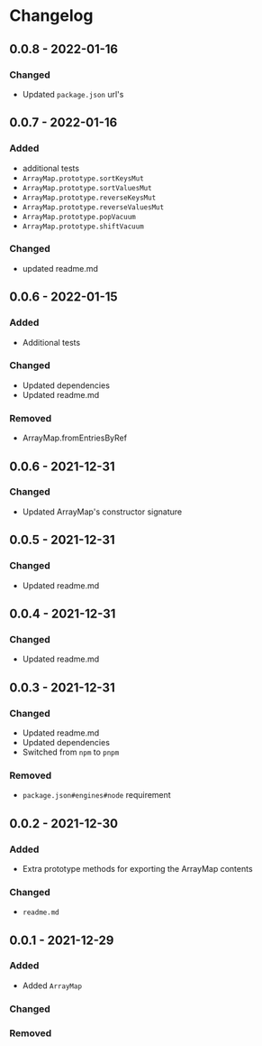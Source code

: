 # Changelog

## 0.0.8 - 2022-01-16

### Changed

- Updated `package.json` url's

## 0.0.7 - 2022-01-16

### Added

- additional tests
- `ArrayMap.prototype.sortKeysMut`
- `ArrayMap.prototype.sortValuesMut`
- `ArrayMap.prototype.reverseKeysMut`
- `ArrayMap.prototype.reverseValuesMut`
- `ArrayMap.prototype.popVacuum`
- `ArrayMap.prototype.shiftVacuum`

### Changed

- updated readme.md

## 0.0.6 - 2022-01-15

### Added

- Additional tests

### Changed

- Updated dependencies
- Updated readme.md

### Removed

- ArrayMap.fromEntriesByRef

## 0.0.6 - 2021-12-31

### Changed

- Updated ArrayMap's constructor signature

## 0.0.5 - 2021-12-31

### Changed

- Updated readme.md

## 0.0.4 - 2021-12-31

### Changed

- Updated readme.md

## 0.0.3 - 2021-12-31

### Changed

- Updated readme.md
- Updated dependencies
- Switched from `npm` to `pnpm`

### Removed

- `package.json#engines#node` requirement

## 0.0.2 - 2021-12-30

### Added

- Extra prototype methods for exporting the ArrayMap contents

### Changed

- `readme.md`

## 0.0.1 - 2021-12-29

### Added

- Added `ArrayMap`

### Changed

### Removed

